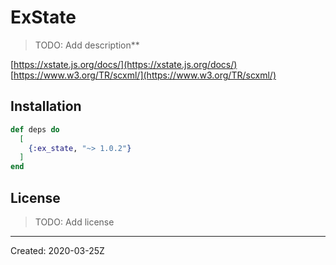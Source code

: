 # ExState

> TODO: Add description**


[https://xstate.js.org/docs/](https://xstate.js.org/docs/)
[https://www.w3.org/TR/scxml/](https://www.w3.org/TR/scxml/)


## Installation

```elixir
def deps do
  [
    {:ex_state, "~> 1.0.2"}
  ]
end
```

## License

> TODO: Add license

----
Created:  2020-03-25Z
